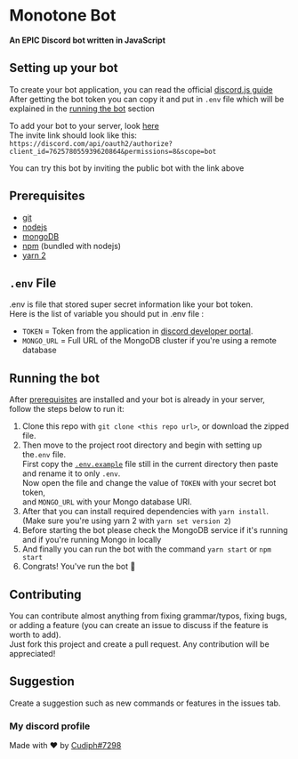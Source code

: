 # Monotone Bot 
**An EPIC Discord bot written in JavaScript**

## Setting up your bot
To create your bot application, you can read the official 
[discord.js guide](https://discordjs.guide/preparations/setting-up-a-bot-application.html#creating-your-bot)  
After getting the bot token you can copy it and put in `.env` file which will be explained in the
[running the bot](#running-the-bot) section

To add your bot to your server, look [here](https://discordjs.guide/preparations/adding-your-bot-to-servers.html)  
The invite link should look like this:  
`https://discord.com/api/oauth2/authorize?client_id=762578055939620864&permissions=8&scope=bot`

You can try this bot by inviting the public bot with the link above

## Prerequisites
* [git](https://git-scm.com/downloads)
* [nodejs](https://nodejs.org/en/download/)
* [mongoDB](https://docs.mongodb.com/manual/administration/install-community/)
* [npm](https://nodejs.org/en/download/) (bundled with nodejs)
* [yarn 2](https://yarnpkg.com/getting-started/install)

## `.env` File
.env is file that stored super secret information like your bot token.  
Here is the list of variable you should put in .env file :
- `TOKEN` = Token from the application in [discord developer portal](https://discord.com/developers/).
- `MONGO_URL` = Full URL of the MongoDB cluster if you're using a remote database

## Running the bot
After [prerequisites](#prerequisites) are installed and your bot is already in your server,  
follow the steps below to run it:
1. Clone this repo with `git clone <this repo url>`, or download the zipped file.
1. Then move to the project root directory and begin with setting up the`.env` file.  
    First copy the [`.env.example`](./.env.example)
    file still in the current directory then paste and rename it to only `.env`.  
    Now open the file and change the value of `TOKEN` with your secret bot token,  
    and `MONGO_URL` with your Mongo database URI.
1. After that you can install required dependencies with `yarn install`. (Make sure you're using
    yarn 2 with `yarn set version 2`)
1. Before starting the bot please check the MongoDB service if it's running and if you're running Mongo in locally
1. And finally you can run the bot with the command `yarn start` or `npm start`
1. Congrats! You've run the bot 🥳

## Contributing
You can contribute almost anything from fixing grammar/typos, fixing bugs, or adding a feature
(you can create an issue to discuss if the feature is worth to add).  
Just fork this project and create a pull request. Any contribution will be appreciated!

## Suggestion
Create a suggestion such as new commands or features in the issues tab.

### My discord profile
Made with ❤ by [Cudiph#7298](https://discordapp.com/users/400240052761788427)
